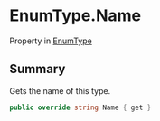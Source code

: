 # EnumType.Name

Property in [EnumType](/docs/api/csharp/yarn.enumtype.md)

## Summary


Gets the name of this type.


```csharp
public override string Name { get }
```


